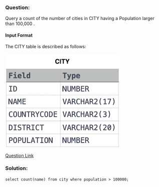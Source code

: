 ### Question:
Query a count of the number of cities in CITY having a Population larger than 100,000 .

#### Input Format

The CITY table is described as follows:

![alt text](images/1449729804-f21d187d0f-CITY.jpg)

[Question Link](https://www.hackerrank.com/challenges/revising-aggregations-the-count-function/problem?isFullScreen=true)

### Solution:

```
select count(name) from city where population > 100000;
```